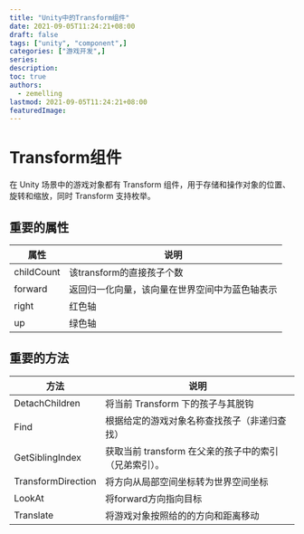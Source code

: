 ```yaml
---
title: "Unity中的Transform组件"
date: 2021-09-05T11:24:21+08:00
draft: false
tags: ["unity", "component",]
categories: ["游戏开发",]
series:
description:
toc: true
authors:
  - zemelling
lastmod: 2021-09-05T11:24:21+08:00
featuredImage:
---
```


# Transform组件

在 Unity 场景中的游戏对象都有 Transform 组件，用于存储和操作对象的位置、旋转和缩放，同时 Transform 支持枚举。

## 重要的属性

|属性|说明|
|-|-|
|childCount|该transform的直接孩子个数|
|forward|返回归一化向量，该向量在世界空间中为蓝色轴表示|
|right|红色轴|
|up|绿色轴|

## 重要的方法

|方法|说明|
|-|-|
|DetachChildren|将当前 Transform 下的孩子与其脱钩|
|Find|根据给定的游戏对象名称查找孩子（非递归查找）|
|GetSiblingIndex|获取当前 transform 在父亲的孩子中的索引（兄弟索引）。|
|TransformDirection|将方向从局部空间坐标转为世界空间坐标|
|LookAt|将forward方向指向目标|
|Translate|将游戏对象按照给的的方向和距离移动|
